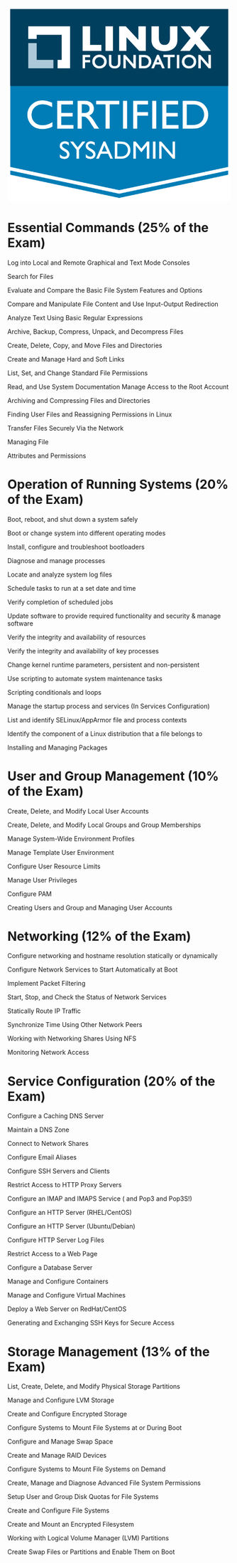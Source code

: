 [image_0]: /src/logo.png
![alt text][image_0]




# Essential Commands (25% of the Exam)
Log into Local and Remote Graphical and Text Mode Consoles

Search for Files

Evaluate and Compare the Basic File System Features and Options

Compare and Manipulate File Content and Use Input-Output Redirection

Analyze Text Using Basic Regular Expressions

Archive, Backup, Compress, Unpack, and Decompress Files

Create, Delete, Copy, and Move Files and Directories 

Create and Manage Hard and Soft Links 

List, Set, and Change Standard File Permissions 

Read, and Use System Documentation Manage Access to the Root Account 

Archiving and Compressing Files and Directories

Finding User Files and Reassigning Permissions in Linux 

Transfer Files Securely Via the Network 

Managing File

Attributes and Permissions 



# Operation of Running Systems (20% of the Exam) 

Boot, reboot, and shut down a system safely 

Boot or change system into different operating modes 

Install, configure and troubleshoot bootloaders 

Diagnose and manage processes 

Locate and analyze system log files 

Schedule tasks to run at a set date and time 

Verify completion of scheduled jobs 

Update software to provide required functionality and security & manage software

Verify the integrity and availability of resources 

Verify the integrity and availability of key processes 

Change kernel runtime parameters, persistent and non-persistent 

Use scripting to automate system maintenance tasks 

Scripting conditionals and loops 

Manage the startup process and services (In Services Configuration) 

List and identify SELinux/AppArmor file and process contexts 

Identify the component of a Linux distribution that a file belongs to 

Installing and Managing Packages



# User and Group Management (10% of the Exam) 

Create, Delete, and Modify Local User Accounts 

Create, Delete, and Modify Local Groups and Group Memberships 

Manage System-Wide Environment Profiles 

Manage Template User Environment 

Configure User Resource Limits 

Manage User Privileges 

Configure PAM 

Creating Users and Group and Managing User Accounts 



# Networking (12% of the Exam) 

Configure networking and hostname resolution statically or dynamically 

Configure Network Services to Start Automatically at Boot 

Implement Packet Filtering 

Start, Stop, and Check the Status of Network Services 

Statically Route IP Traffic 

Synchronize Time Using Other Network Peers 

Working with Networking Shares Using NFS 

Monitoring Network Access 



# Service Configuration (20% of the Exam) 

Configure a Caching DNS Server 

Maintain a DNS Zone 

Connect to Network Shares 

Configure Email Aliases 

Configure SSH Servers and Clients 

Restrict Access to HTTP Proxy Servers 

Configure an IMAP and IMAPS Service ( and Pop3 and Pop3S!) 

Configure an HTTP Server (RHEL/CentOS) 

Configure an HTTP Server (Ubuntu/Debian) 

Configure HTTP Server Log Files 

Restrict Access to a Web Page 

Configure a Database Server 

Manage and Configure Containers 

Manage and Configure Virtual Machines 

Deploy a Web Server on RedHat/CentOS 

Generating and Exchanging SSH Keys for Secure Access 



# Storage Management (13% of the Exam) 

List, Create, Delete, and Modify Physical Storage Partitions 

Manage and Configure LVM Storage 

Create and Configure Encrypted Storage 

Configure Systems to Mount File Systems at or During Boot 

Configure and Manage Swap Space 

Create and Manage RAID Devices 

Configure Systems to Mount File Systems on Demand 

Create, Manage and Diagnose Advanced File System Permissions 

Setup User and Group Disk Quotas for File Systems 

Create and Configure File Systems 

Create and Mount an Encrypted Filesystem 

Working with Logical Volume Manager (LVM) Partitions 

Create Swap Files or Partitions and Enable Them on Boot 
